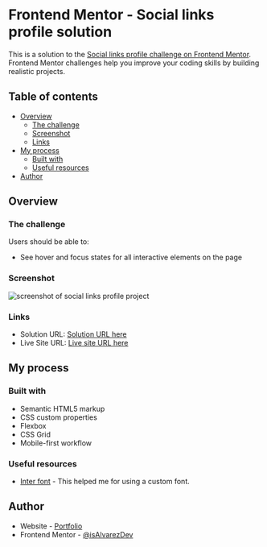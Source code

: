 # Frontend Mentor - Social links profile solution

This is a solution to the [Social links profile challenge on Frontend Mentor](https://www.frontendmentor.io/challenges/social-links-profile-UG32l9m6dQ). Frontend Mentor challenges help you improve your coding skills by building realistic projects. 

## Table of contents

- [Overview](#overview)
  - [The challenge](#the-challenge)
  - [Screenshot](#screenshot)
  - [Links](#links)
- [My process](#my-process)
  - [Built with](#built-with)
  - [Useful resources](#useful-resources)
- [Author](#author)

## Overview

### The challenge

Users should be able to:

- See hover and focus states for all interactive elements on the page

### Screenshot

![screenshot of social links profile project](../../assets/social-links-profile/images/screenshot-social-links-profile.webp)

### Links

- Solution URL: [Solution URL here](./index.html)
- Live Site URL: [Live site URL here](https://isalvarezdev.github.io/frontend-mentor/src/learning-paths/social-links-profile/)

## My process

### Built with

- Semantic HTML5 markup
- CSS custom properties
- Flexbox
- CSS Grid
- Mobile-first workflow

### Useful resources

- [Inter font](https://fonts.google.com/specimen/Inter) - This helped me for using a custom font.

## Author

- Website - [Portfolio](https://isalvarez.is-a.dev)
- Frontend Mentor - [@isAlvarezDev](https://www.frontendmentor.io/profile/isAlvarezDev)